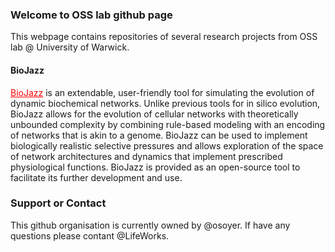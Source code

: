 ### Welcome to OSS lab github page

This webpage contains repositories of several research projects from OSS lab @ University of Warwick.

#### BioJazz
<a href="http://oss-lab.github.io/biojazz/" style="color: red;" target="_blank">BioJazz</a> is an extendable, user-friendly tool for simulating the evolution of dynamic biochemical networks. Unlike previous tools for in silico evolution, BioJazz allows for the evolution of cellular networks with theoretically unbounded complexity by combining rule-based modeling with an encoding of networks that is akin to a genome. BioJazz can be used to implement biologically realistic selective pressures and allows exploration of the space of network architectures and dynamics that implement prescribed physiological functions. BioJazz is provided as an open-source tool to facilitate its further development and use. <br>

### Support or Contact
This github organisation is currently owned by @osoyer. If have any questions please contant @LifeWorks.
